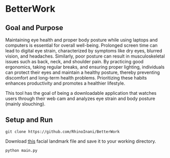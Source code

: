 # BetterWork

## Goal and Purpose
Maintaining eye health and proper body posture while using laptops and computers is essential for overall well-being. Prolonged screen time can lead to digital eye strain, characterized by symptoms like dry eyes, blurred vision, and headaches. Similarly, poor posture can result in musculoskeletal issues such as back, neck, and shoulder pain. By practicing good ergonomics, taking regular breaks, and ensuring proper lighting, individuals can protect their eyes and maintain a healthy posture, thereby preventing discomfort and long-term health problems. Prioritizing these habits enhances productivity and promotes a healthier lifestyle.

This tool has the goal of being a downloadable application that watches users through their web cam and analyzes eye strain and body posture (mainly slouching).


## Setup and Run

`git clone https://github.com/RhinoInani/BetterWork`

Download [this](https://github.com/italojs/facial-landmarks-recognition/blob/master/shape_predictor_68_face_landmarks.dat) facial landmark file and save it to your working directory.

`python main.py`

